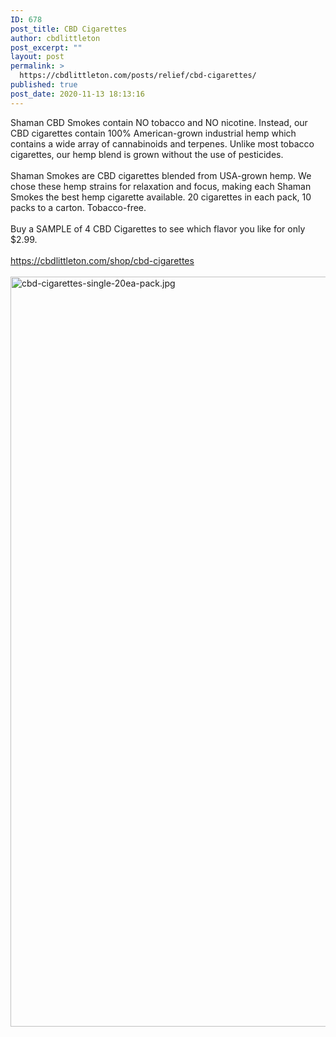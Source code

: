 ```yaml
---
ID: 678
post_title: CBD Cigarettes
author: cbdlittleton
post_excerpt: ""
layout: post
permalink: >
  https://cbdlittleton.com/posts/relief/cbd-cigarettes/
published: true
post_date: 2020-11-13 18:13:16
---
```

<html><head></head><body>
Shaman CBD Smokes contain NO tobacco and NO nicotine. Instead, our CBD cigarettes contain 100% American-grown industrial hemp which contains a wide array of cannabinoids and terpenes. Unlike most tobacco cigarettes, our hemp blend is grown without the use of pesticides.<br /><br />Shaman Smokes are CBD cigarettes blended from USA-grown hemp. We chose these hemp strains for relaxation and focus, making each Shaman Smokes the best hemp cigarette available. 20 cigarettes in each pack, 10 packs to a carton. Tobacco-free. <br /><br />Buy a SAMPLE of 4 CBD Cigarettes to see which flavor you like for only $2.99.<br /><br /><a href="https://cbdlittleton.com/shop/cbd-cigarettes">https://cbdlittleton.com/shop/cbd-cigarettes</a><span> </span>
</body>
</html><br/><br/><img class="alignnone size-full wp-image-696" src="https://cbdlittleton.com/wp-content/uploads/2020/11/1605316280348.jpg" width="1000" height="1200" alt="cbd-cigarettes-single-20ea-pack.jpg" title="cbd-cigarettes-single-20ea-pack.jpg" />